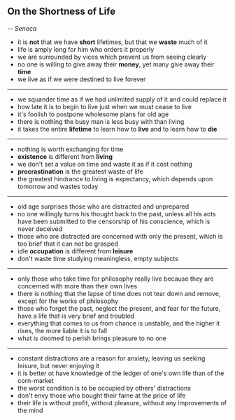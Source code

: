 ## On the Shortness of Life
-- *Seneca*


- it is **not** that we have **short** lifetimes, but that we **waste** much of it
- life is amply long for him who orders it properly
- we are surrounded by vices which prevent us from seeing clearly
- no one is willing to give away their **money**, yet many give away their **time**
- we live as if we were destined to live forever

*****

- we squander time as if we had unlimited supply of it and could replace it
- how late it is to begin to live just when we must cease to live
- it's foolish to postpone wholesome plans for old age
- there is nothing the busy man is less busy with than living
- it takes the entire **lifetime** to learn how to **live** and to learn how to **die**

*****

- nothing is worth exchanging for time
- **existence** is different from **living**
- we don't set a value on time and waste it as if it cost nothing
- **procrastination** is the greatest waste of life
- the greatest hindrance to living is expectancy, which depends upon tomorrow and wastes today

*****

- old age surprises those who are distracted and unprepared
- no one willingly turns his thought back to the past, unless all his acts have been submitted to the censorship of his conscience, which is never deceived
- those who are distracted are concerned with only the present, which is too brief that it can not be grasped
- idle **occupation** is different from **leisure**
- don't waste time studying meaningless, empty subjects

*****

- only those who take time for philosophy really live because they are concerned with more than their own lives
- there is nothing that the lapse of time does not tear down and remove, except for the works of philosophy
- those who forget the past, neglect the present, and fear for the future, have a life that is very brief and troubled
- everything that comes to us from chance is unstable, and the higher it rises, the more liable it is to fall
- what is doomed to perish brings pleasure to no one

*****

- constant distractions are a reason for anxiety, leaving us seeking leisure, but never enjoying it
- it is better ot have knowledge of the ledger of one's own life than of the corn-market
- the worst condition is to be occupied by others' distractions
- don't envy those who bought their fame at the price of life
- their life is without profit, without pleasure, without any improvements of the mind